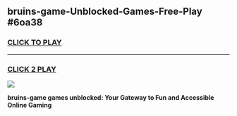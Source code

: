 
## bruins-game-Unblocked-Games-Free-Play #6oa38
<h3>
<a href="https://us.freeplayer.one?title=bruins-game&ref=9M">CLICK TO PLAY</a></h3>
<hr>

<h3>
<a href="https://us.freeplayer.one?title=bruins-game&ref=9M">CLICK 2 PLAY</a>
  
</h3>

<a href="https://us.freeplayer.one?title=bruins-game&ref=9M"><img src="https://clearcache.store/games.png"></a>


**bruins-game games unblocked: Your Gateway to Fun and Accessible Online Gaming**
